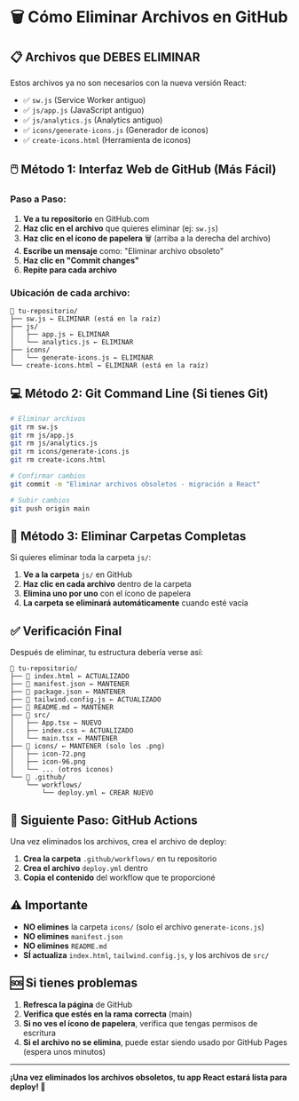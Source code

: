# 🗑️ Cómo Eliminar Archivos en GitHub

## 📋 **Archivos que DEBES ELIMINAR**

Estos archivos ya no son necesarios con la nueva versión React:

- ✅ `sw.js` (Service Worker antiguo)
- ✅ `js/app.js` (JavaScript antiguo)  
- ✅ `js/analytics.js` (Analytics antiguo)
- ✅ `icons/generate-icons.js` (Generador de iconos)
- ✅ `create-icons.html` (Herramienta de iconos)

## 🖱️ **Método 1: Interfaz Web de GitHub (Más Fácil)**

### **Paso a Paso:**

1. **Ve a tu repositorio** en GitHub.com
2. **Haz clic en el archivo** que quieres eliminar (ej: `sw.js`)
3. **Haz clic en el ícono de papelera** 🗑️ (arriba a la derecha del archivo)
4. **Escribe un mensaje** como: "Eliminar archivo obsoleto"
5. **Haz clic en "Commit changes"**
6. **Repite para cada archivo**

### **Ubicación de cada archivo:**

```
📁 tu-repositorio/
├── sw.js ← ELIMINAR (está en la raíz)
├── js/
│   ├── app.js ← ELIMINAR
│   └── analytics.js ← ELIMINAR
├── icons/
│   └── generate-icons.js ← ELIMINAR
└── create-icons.html ← ELIMINAR (está en la raíz)
```

## 💻 **Método 2: Git Command Line (Si tienes Git)**

```bash
# Eliminar archivos
git rm sw.js
git rm js/app.js
git rm js/analytics.js
git rm icons/generate-icons.js
git rm create-icons.html

# Confirmar cambios
git commit -m "Eliminar archivos obsoletos - migración a React"

# Subir cambios
git push origin main
```

## 📁 **Método 3: Eliminar Carpetas Completas**

Si quieres eliminar toda la carpeta `js/`:

1. **Ve a la carpeta** `js/` en GitHub
2. **Haz clic en cada archivo** dentro de la carpeta
3. **Elimina uno por uno** con el ícono de papelera
4. **La carpeta se eliminará automáticamente** cuando esté vacía

## ✅ **Verificación Final**

Después de eliminar, tu estructura debería verse así:

```
📁 tu-repositorio/
├── 📄 index.html ← ACTUALIZADO
├── 📄 manifest.json ← MANTENER
├── 📄 package.json ← MANTENER
├── 📄 tailwind.config.js ← ACTUALIZADO
├── 📄 README.md ← MANTENER
├── 📁 src/
│   ├── App.tsx ← NUEVO
│   ├── index.css ← ACTUALIZADO
│   └── main.tsx ← MANTENER
├── 📁 icons/ ← MANTENER (solo los .png)
│   ├── icon-72.png
│   ├── icon-96.png
│   └── ... (otros iconos)
└── 📁 .github/
    └── workflows/
        └── deploy.yml ← CREAR NUEVO
```

## 🚀 **Siguiente Paso: GitHub Actions**

Una vez eliminados los archivos, crea el archivo de deploy:

1. **Crea la carpeta** `.github/workflows/` en tu repositorio
2. **Crea el archivo** `deploy.yml` dentro
3. **Copia el contenido** del workflow que te proporcioné

## ⚠️ **Importante**

- **NO elimines** la carpeta `icons/` (solo el archivo `generate-icons.js`)
- **NO elimines** `manifest.json`
- **NO elimines** `README.md`
- **SÍ actualiza** `index.html`, `tailwind.config.js`, y los archivos de `src/`

## 🆘 **Si tienes problemas**

1. **Refresca la página** de GitHub
2. **Verifica que estés en la rama correcta** (main)
3. **Si no ves el ícono de papelera**, verifica que tengas permisos de escritura
4. **Si el archivo no se elimina**, puede estar siendo usado por GitHub Pages (espera unos minutos)

---

**¡Una vez eliminados los archivos obsoletos, tu app React estará lista para deploy! 🎉**